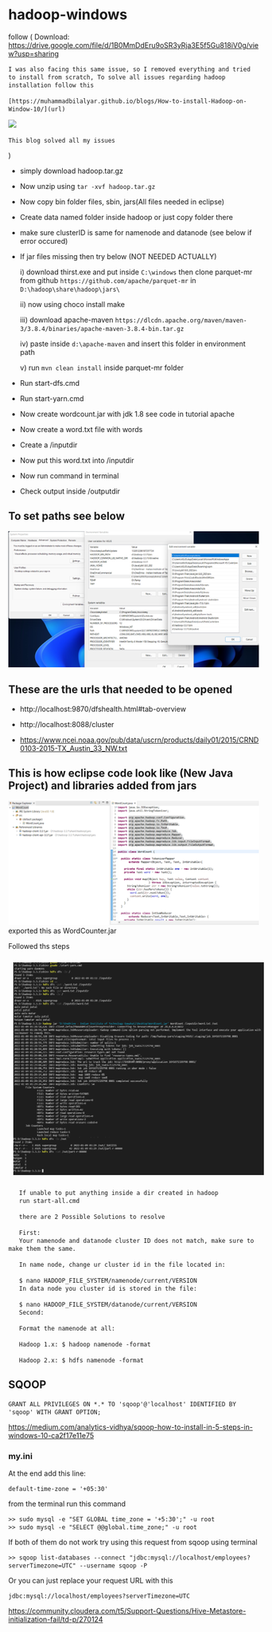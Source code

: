 # hadoop-windows
  follow (
     Download: https://drive.google.com/file/d/1B0MmDdEru9oSR3yRja3E5f5Gu818iV0g/view?usp=sharing
     
    I was also facing this same issue, so I removed everything and tried to install from scratch, To solve all issues regarding hadoop installation follow this

    [https://muhammadbilalyar.github.io/blogs/How-to-install-Hadoop-on-Window-10/](url)
  
  <img src="https://i.stack.imgur.com/rQVQi.png">

    This blog solved all my issues
   )
   
 - simply download hadoop.tar.gz 
 - Now unzip using `tar -xvf hadoop.tar.gz`
 - Now copy bin folder files, sbin, jars(All files needed in eclipse)
 - Create data named folder inside hadoop or just copy folder there
 - make sure clusterID is same for namenode and datanode (see below if error occured)
 - If jar files missing then try below (NOT NEEDED ACTUALLY)
  
     i) download thirst.exe and put inside `C:\windows` then clone parquet-mr from github `https://github.com/apache/parquet-mr` in `D:\hadoop\share\hadoop\jars\`

     ii) now using choco install make 

     iii) download apache-maven `https://dlcdn.apache.org/maven/maven-3/3.8.4/binaries/apache-maven-3.8.4-bin.tar.gz`

     iv) paste inside `d:\apache-maven` and insert this folder in environment path

     v) run `mvn clean install` inside parquet-mr folder 
 
 - Run start-dfs.cmd
 - Run start-yarn.cmd
 - Now create wordcount.jar with jdk 1.8 see code in tutorial apache 
 - Now create a word.txt file with words
 - Create a /inputdir
 - Now put this word.txt into /inputdir 
 - Now run command in terminal 
 - Check output inside /outputdir 

## To set paths see below

<img src="./img.png">

## These are the urls that needed to be opened 

 - http://localhost:9870/dfshealth.html#tab-overview

 - http://localhost:8088/cluster

 - https://www.ncei.noaa.gov/pub/data/uscrn/products/daily01/2015/CRND0103-2015-TX_Austin_33_NW.txt

## This is how eclipse code look like (New Java Project) and libraries added from jars
<img src="./java code.png"> exported this as WordCounter.jar

Followed ths steps


<img src="./terminal run hadoop wordcounter.png" width="1000px" height="auto" style="margin:10px;">


```
   If unable to put anything inside a dir created in hadoop
   run start-all.cmd
   
   there are 2 Possible Solutions to resolve

   First:
   Your namenode and datanode cluster ID does not match, make sure to make them the same.

   In name node, change ur cluster id in the file located in:

   $ nano HADOOP_FILE_SYSTEM/namenode/current/VERSION 
   In data node you cluster id is stored in the file:

   $ nano HADOOP_FILE_SYSTEM/datanode/current/VERSION
   Second:

   Format the namenode at all:

   Hadoop 1.x: $ hadoop namenode -format

   Hadoop 2.x: $ hdfs namenode -format
```

## SQOOP

    GRANT ALL PRIVILEGES ON *.* TO 'sqoop'@'localhost' IDENTIFIED BY 'sqoop' WITH GRANT OPTION;

https://medium.com/analytics-vidhya/sqoop-how-to-install-in-5-steps-in-windows-10-ca2f17e11e75

### my.ini

At the end add this line:

    default-time-zone = '+05:30'

from the terminal run this command

    >> sudo mysql -e "SET GLOBAL time_zone = '+5:30';" -u root
    >> sudo mysql -e "SELECT @@global.time_zone;" -u root

If both of them do not work try using this request from sqoop using terminal

    >> sqoop list-databases --connect "jdbc:mysql://localhost/employees?serverTimezone=UTC" --username sqoop -P

Or you can just replace your request URL with this

    jdbc:mysql://localhost/employees?serverTimezone=UTC

https://community.cloudera.com/t5/Support-Questions/Hive-Metastore-initialization-fail/td-p/270124


   
